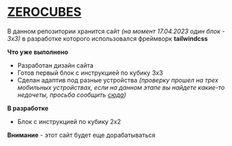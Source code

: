 # [ZEROCUBES](zerocubes.pw)

В данном репозитории хранится сайт *(на момент 17.04.2023 один блок - 3х3)* в разработке которого использовался фреймворк **tailwindcss**

**Что уже выполнено**
- Разработан дизайн сайта
- Готов первый блок с инструкцией по кубику 3х3
- Сделан адаптив под разные устройства *(проверку прошел на трех мобильных устройствах, если на данном этапе вы найдете какие-то недочеты, просьба сообщить [сюда](https://t.me/zerop913))*

**В разработке**
- Блок с инструкцией по кубику 2х2

**Внимание** - этот сайт будет еще дорабатываться
